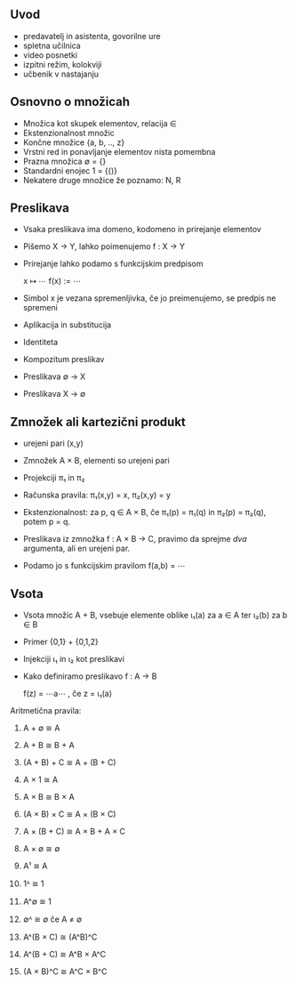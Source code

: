 ## Uvod

* predavatelj in asistenta, govorilne ure
* spletna učilnica
* video posnetki
* izpitni režim, kolokviji
* učbenik v nastajanju

## Osnovno o množicah

* Množica kot skupek elementov, relacija ∈
* Ekstenzionalnost množic
* Končne množice {a, b, .., z}
* Vrstni red in ponavljanje elementov nista pomembna
* Prazna množica ∅ = {}
* Standardni enojec 1 = {()}
* Nekatere druge množice že poznamo: N, R

## Preslikava

* Vsaka preslikava ima domeno, kodomeno in prirejanje elementov
* Pišemo X → Y, lahko poimenujemo f : X → Y
* Prirejanje lahko podamo s funkcijskim predpisom

    x ↦ ⋯
    f(x) := ⋯

* Simbol x je vezana spremenljivka, če jo preimenujemo, se predpis ne spremeni
* Aplikacija in substitucija
* Identiteta
* Kompozitum preslikav
* Preslikava ∅ → X
* Preslikava X → ∅

## Zmnožek ali kartezični produkt

* urejeni pari (x,y)
* Zmnožek A × B, elementi so urejeni pari
* Projekciji π₁ in π₂
* Računska pravila: π₁(x,y) = x, π₂(x,y) = y
* Ekstenzionalnost: za p, q ∈ A × B, če π₁(p) = π₁(q) in π₂(p) = π₂(q), potem p = q.

* Preslikava iz zmnožka f : A × B → C, pravimo da sprejme *dva* argumenta, ali en urejeni par.
* Podamo jo s funkcijskim pravilom f(a,b) = ⋯

## Vsota

* Vsota množic A + B, vsebuje elemente oblike ι₁(a) za a ∈ A ter ι₂(b) za b ∈ B
* Primer {0,1} + {0,1,2}
* Injekciji ι₁ in ι₂ kot preslikavi
* Kako definiramo preslikavo f : A → B

   f(z) = ⋯a⋯ , če z = ι₁(a)

Aritmetična pravila:

1.  A + ∅ ≅ A
2.  A + B ≅ B + A
3.  (A + B) + C ≅ A + (B + C)

4.  A × 1 ≅ A
5.  A × B ≅ B × A
6.  (A × B) × C ≅ A × (B × C)

7.  A × (B + C) ≅ A × B + A × C
8.  A × ∅ ≅ ∅

9.  A¹ ≅ A
10. 1ᴬ ≅ 1
11. A^∅ ≅ 1
12. ∅ᴬ ≅ ∅ če A ≠ ∅
13. A^(B × C) ≅ (A^B)^C
14. A^(B + C) ≅ A^B × A^C
15. (A × B)^C ≅ A^C × B^C



